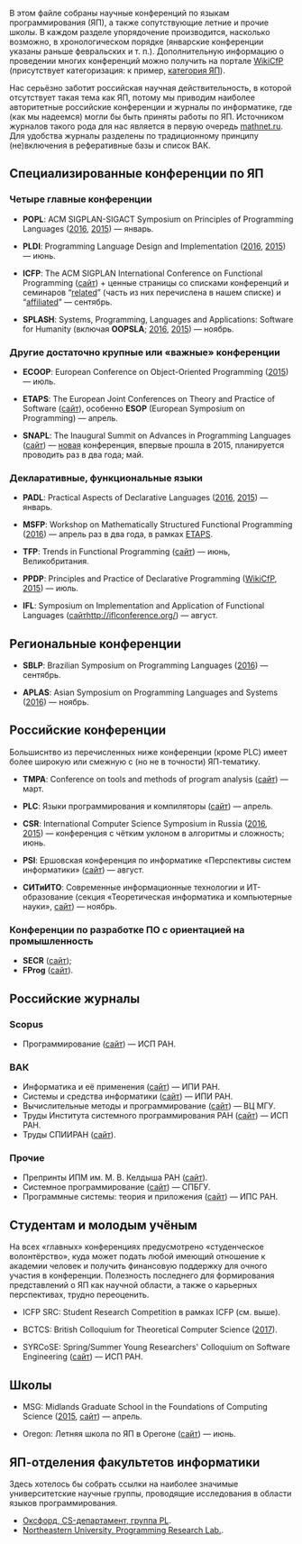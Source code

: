 В этом файле собраны научные конференций по языкам программирования (ЯП), а также сопутствующие летние и прочие школы. В каждом разделе упорядочение производится, насколько возможно, в хронологическом порядке (январские конференции указаны раньше февральских и т. п.). Дополнительную информацию о проведении многих конференций можно получить на портале [WikiCfP](http://www.wikicfp.com/cfp/) (присутствует категоризация: к пример, [категория ЯП](http://www.wikicfp.com/cfp/call?conference=programming%20languages)).

Нас серьёзно заботит российская научная действительность, в которой отсутствует такая тема как ЯП, потому мы приводим наиболее авторитетные российские конференции и журналы по информатике, где (как мы надеемся) могли бы быть приняты работы по ЯП. Источником журналов такого рода для нас является в первую очередь [mathnet.ru](http://www.mathnet.ru/). Для удобства журналы разделены по традиционному принципу (не)включения в реферативные базы и список ВАК.

## Специализированные конференции по ЯП

### Четыре главные конференции

* **POPL**: ACM SIGPLAN-SIGACT Symposium on Principles of Programming Languages ([2016](http://conf.researchr.org/home/POPL-2016), [2015](http://popl.mpi-sws.org/2015/)) — январь.

* **PLDI**: Programming Language Design and Implementation ([2016](http://conf.researchr.org/home/pldi-2016), [2015](http://conf.researchr.org/home/pldi2015)) — июнь.

* **ICFP**: The ACM SIGPLAN International Conference on Functional Programming ([сайт](http://www.icfpconference.org/)) + ценные страницы со списками конференций и семинаров “[related](http://www.icfpconference.org/related.html)” (часть из них перечислена в нашем списке) и “[affiliated](http://www.icfpconference.org/affiliated.html)” — сентябрь.

* **SPLASH**: Systems, Programming, Languages and Applications: Software for Humanity (включая **OOPSLA**; [2016](http://2016.splashcon.org/), [2015](http://2015.splashcon.org/)) — ноябрь.

### Другие достаточно крупные или «важные» конференции

* **ECOOP**: European Conference on Object-Oriented Programming ([2015](http://2015.ecoop.org/)) — июль.

* **ETAPS**: The European Joint Conferences on Theory and Practice of Software ([сайт](http://www.etaps.org/)), особенно **ESOP** (European Symposium on Programming) — апрель.

* **SNAPL**: The Inaugural Summit on Advances in Programming Languages ([сайт](http://snapl.org/)) — [новая](http://lambda-the-ultimate.org/node/5067) конференция, впервые прошла в 2015, планируется проводить раз в два года; май.

### Декларативные, функциональные языки

* **PADL**: Practical Aspects of Declarative Languages ([2016](http://conf.researchr.org/home/PADL-2016), [2015](http://www.cs.nmsu.edu/padl15/)) — январь.

* **MSFP**: Workshop on Mathematically Structured Functional Programming ([2016](http://msfp2016.bentnib.org/)) — апрель раз в два года, в рамках [ETAPS](http://www.etaps.org/).

* **TFP**: Trends in Functional Programming ([сайт](http://www.tifp.org/)) — июнь, Великобритания.

* **PPDP**: Principles and Practice of Declarative Programming ([WikiCfP](http://www.wikicfp.com/cfp/program?id=2390&f=Principles+and+Practice+of+Declarative+Programming), [2015](http://costa.ls.fi.upm.es/ppdp15/)) — июль.

* **IFL**: Symposium on Implementation and Application of Functional Languages ([сайт]()http://iflconference.org/) — август.

## Региональные конференции

* **SBLP**: Brazilian Symposium on Programming Languages ([2016](http://cbsoft.org/sblp2016)) — сентябрь.

* **APLAS**: Asian Symposium on Programming Languages and Systems ([2016](http://soict.hust.edu.vn/~aplas2016/)) — ноябрь.

## Российские конференции

Большиснтво из перечисленных ниже конференции (кроме PLC) имеет более широкую или смежную с (но не в точности) ЯП-тематику.

* **TMPA**: Conference on tools and methods of program analysis ([сайт](http://tmpaconf.org/)) — март.

* **PLC**: Языки программирования и компиляторы ([сайт](http://plc.sfedu.ru/)) — апрель.

* **CSR**: International Computer Science Symposium in Russia ([2016](http://logic.pdmi.ras.ru/csr2016/), [2015](http://logic.pdmi.ras.ru/csr2015/)) — конференция с чётким уклоном в алгоритмы и сложность; июнь.

* **PSI**: Ершовская конференция по информатике «Перспективы систем информатики» ([сайт](http://psi.nsc.ru/)) — август.

* **СИТиИТО**: Современные информационные технологии и ИТ-образование (секция «Теоретическая информатика и компьютерные науки», [сайт](http://conf.it-edu.ru/)) — ноябрь.

### Конференции по разработке ПО с ориентацией на промышленность

* **SECR** ([сайт](http://secr.ru/));
* **FProg** ([сайт](http://fpconf.ru/)).

## Российские журналы

### Scopus

* Программирование ([сайт](http://www.ispras.ru/programming/)) — ИСП РАН.
 
### ВАК

* Информатика и её применения ([сайт](http://www.ipiran.ru/journal/issues/)) — ИПИ РАН.
* Системы и средства информатики ([сайт](http://www.ipiran.ru/journal/collected/)) — ИПИ РАН.
* Вычислительные методы и программирование ([сайт](http://num-meth.srcc.msu.ru/)) — ВЦ МГУ.
* Труды Института системного программирования РАН ([сайт](http://www.ispras.ru/proceedings/)) — ИСП РАН.
* Труды СПИИРАН ([сайт](http://proceedings.spiiras.nw.ru/ojs/)).

### Прочие

* Препринты ИПМ им. М. В. Келдыша РАН ([сайт](http://library.keldysh.ru/preprints/)).
* Системное программирование ([сайт](http://www.sysprog.info/)) — СПБГУ.
* Программные системы: теория и приложения ([сайт](http://psta.psiras.ru/)) — ИПС РАН.

## Студентам и молодым учёным

На всех «главных» конференциях предусмотрено «студенческое волонтёрство», куда может подать любой имеющий отношение к академии человек и получить финансовую поддержку для очного участия в конференции. Полезность последнего для формирования представлений о ЯП как научной области, а также о карьерных перспективах, трудно переоценить.

* ICFP SRC: Student Research Competition в рамках ICFP (см. выше).

* BCTCS: British Colloquium for Theoretical Computer Science ([2017](https://bctcs2017.cs.st-andrews.ac.uk/)).

* SYRCoSE: Spring/Summer Young Researchers' Colloquium on Software Engineering ([сайт](http://syrcose.ispras.ru/)) — ИСП РАН.

## Школы

* MSG: Midlands Graduate School in the Foundations of Computing Science ([2015](http://staffwww.dcs.shef.ac.uk/people/G.Struth/mgs2015/mgs.html), [сайт](http://www.cs.nott.ac.uk/MGS)) — апрель.

* Oregon: Летняя школа по ЯП в Орегоне ([сайт](http://www.cs.uoregon.edu/research/summerschool)) — июнь.

## ЯП-отделения факультетов информатики

Здесь хотелось бы собрать ссылки на наиболее значимые университетские научные группы, проводящие исследования в области языков программирования.

* [Оксфорд, CS-департамент, группа PL](http://www.cs.ox.ac.uk/research/pl/).
* [Northeastern University, Programming Research Lab.](http://prl.ccs.neu.edu/).

